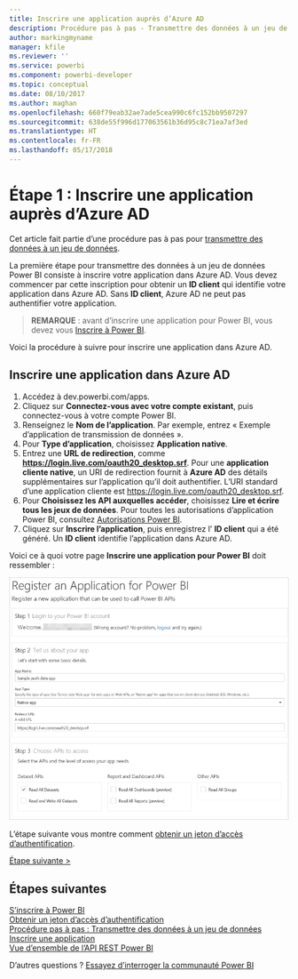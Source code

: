 ```yaml
---
title: Inscrire une application auprès d’Azure AD
description: Procédure pas à pas - Transmettre des données à un jeu de données - Inscrire une application auprès d’Azure AD
author: markingmyname
manager: kfile
ms.reviewer: ''
ms.service: powerbi
ms.component: powerbi-developer
ms.topic: conceptual
ms.date: 08/10/2017
ms.author: maghan
ms.openlocfilehash: 660f79eab32ae7ade5cea990c6fc152bb9507297
ms.sourcegitcommit: 638de55f996d177063561b36d95c8c71ea7af3ed
ms.translationtype: HT
ms.contentlocale: fr-FR
ms.lasthandoff: 05/17/2018
---
```

# <a name="step-1-register-an-app-with-azure-ad"></a>Étape 1 : Inscrire une application auprès d’Azure AD
Cet article fait partie d’une procédure pas à pas pour [transmettre des données à un jeu de données](walkthrough-push-data.md).

La première étape pour transmettre des données à un jeu de données Power BI consiste à inscrire votre application dans Azure AD. Vous devez commencer par cette inscription pour obtenir un **ID client** qui identifie votre application dans Azure AD. Sans **ID client**, Azure AD ne peut pas authentifier votre application.

> **REMARQUE** : avant d’inscrire une application pour Power BI, vous devez vous [Inscrire à Power BI](create-an-azure-active-directory-tenant.md).
> 
> 

Voici la procédure à suivre pour inscrire une application dans Azure AD.

## <a name="register-an-app-in-azure-ad"></a>Inscrire une application dans Azure AD
1. Accédez à dev.powerbi.com/apps.
2. Cliquez sur **Connectez-vous avec votre compte existant**, puis connectez-vous à votre compte Power BI.
3. Renseignez le **Nom de l’application**. Par exemple, entrez « Exemple d’application de transmission de données ».
4. Pour **Type d’application**, choisissez **Application native**.
5. Entrez une **URL de redirection**, comme **https://login.live.com/oauth20_desktop.srf**. Pour une **application cliente native**, un URI de redirection fournit à **Azure AD** des détails supplémentaires sur l’application qu’il doit authentifier. L’URI standard d’une application cliente est https://login.live.com/oauth20_desktop.srf.
6. Pour **Choisissez les API auxquelles accéder**, choisissez **Lire et écrire tous les jeux de données**. Pour toutes les autorisations d’application Power BI, consultez [Autorisations Power BI](power-bi-permissions.md).
7. Cliquez sur **Inscrire l’application**, puis enregistrez l’ **ID client** qui a été généré. Un **ID client** identifie l’application dans Azure AD.

Voici ce à quoi votre page **Inscrire une application pour Power BI** doit ressembler :

![](media/walkthrough-push-data-register-app-with-azure-ad/powerbi-developer-sample-register-app.png)

L’étape suivante vous montre comment [obtenir un jeton d’accès d’authentification](walkthrough-push-data-get-token.md).

[Étape suivante >](walkthrough-push-data-get-token.md)

## <a name="next-steps"></a>Étapes suivantes
[S’inscrire à Power BI](create-an-azure-active-directory-tenant.md)  
[Obtenir un jeton d’accès d’authentification](walkthrough-push-data-get-token.md)  
[Procédure pas à pas : Transmettre des données à un jeu de données](walkthrough-push-data.md)  
[Inscrire une application](register-app.md)  
[Vue d’ensemble de l’API REST Power BI](overview-of-power-bi-rest-api.md)  

D’autres questions ? [Essayez d’interroger la communauté Power BI](http://community.powerbi.com/)

